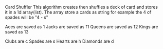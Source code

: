 Card Shuffler
This algorithm creates then shuffles a deck of card and stores it in a 1d array(list).
The array store a cards as string for example the 4 of spades will be "4 - s"

Aces are saved as 1
Jacks are saved as 11
Queens are saved as 12
Kings are saved as 13

Clubs are c
Spades are s
Hearts are h
Diamonds are d